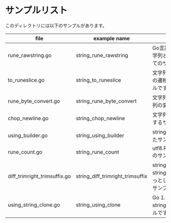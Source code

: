 # サンプルリスト

このディレクトリには以下のサンプルがあります。

| file                         | example name                     | note                                                                              |
| ---------------------------- | -------------------------------- | --------------------------------------------------------------------------------- |
| rune_rawstring.go            | string_rune_rawstring            | Go言語における 文字と文字列とRaw文字列についてのサンプルです.                     |
| to_runeslice.go              | string_to_runeslice              | 文字列とルーンスライスの遷移を表示するサンプルです.                               |
| rune_byte_convert.go         | string_rune_byte_convert         | 文字列とルーンとバイト列の変換のサンプルです.                                     |
| chop_newline.go              | string_chop_newline              | 文字列末尾の改行を削除するサンプルです.                                           |
| using_builder.go             | string_using_builder             | strings.Builder を利用したサンプルです.                                           |
| rune_count.go                | string_rune_count                | utf8.RuneCountInString() のサンプルです.                                          |
| diff_trimright_trimsuffix.go | string_diff_trimright_trimsuffix | strings.TrimRight と strings.TrimSuffix のちょっとした違いについてのサンプルです. |
| using_string_clone.go        | string_using_clone               | Go 1.18 で追加された strings.Clone() のサンプルです                               |
